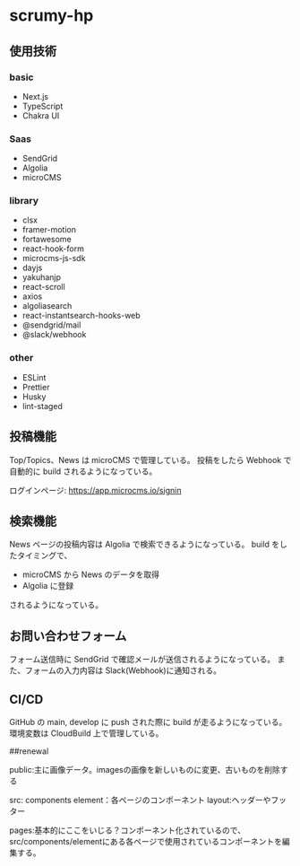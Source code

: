 # scrumy-hp

## 使用技術

### basic

- Next.js
- TypeScript
- Chakra UI

### Saas

- SendGrid
- Algolia
- microCMS

### library

- clsx
- framer-motion
- fortawesome
- react-hook-form
- microcms-js-sdk
- dayjs
- yakuhanjp
- react-scroll
- axios
- algoliasearch
- react-instantsearch-hooks-web
- @sendgrid/mail
- @slack/webhook

### other

- ESLint
- Prettier
- Husky
- lint-staged

## 投稿機能

Top/Topics、News は microCMS で管理している。
投稿をしたら Webhook で自動的に build されるようになっている。

ログインページ: https://app.microcms.io/signin

## 検索機能

News ページの投稿内容は Algolia で検索できるようになっている。
build をしたタイミングで、

- microCMS から News のデータを取得
- Algolia に登録

されるようになっている。

## お問い合わせフォーム

フォーム送信時に SendGrid で確認メールが送信されるようになっている。
また、フォームの入力内容は Slack(Webhook)に通知される。

## CI/CD

GitHub の main, develop に push された際に build が走るようになっている。
環境変数は CloudBuild 上で管理している。




##renewal

public:主に画像データ。imagesの画像を新しいものに変更、古いものを削除する

src:
  components
    element：各ページのコンポーネント
    layout:ヘッダーやフッター
    
  pages:基本的にここをいじる？コンポーネント化されているので、src/components/elementにある各ページで使用されているコンポーネントを編集する。
